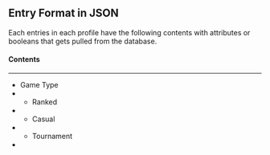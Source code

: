## Entry Format in JSON<br>
Each entries in each profile have the following contents with attributes or booleans that gets pulled from the database.<br>
#### Contents
---
+ Game Type
+ + Ranked
+ + Casual
+ + Tournament
+ 